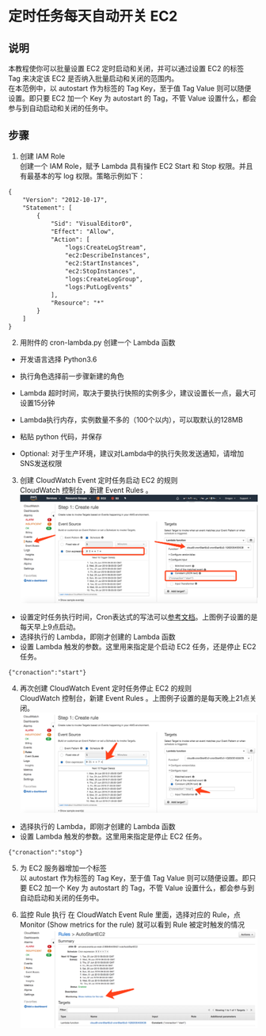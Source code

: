 # 定时任务每天自动开关 EC2   
## 说明
本教程使你可以批量设置 EC2 定时启动和关闭，并可以通过设置 EC2 的标签 Tag 来决定该 EC2 是否纳入批量启动和关闭的范围内。  
在本范例中，以 autostart 作为标签的 Tag Key，至于值 Tag Value 则可以随便设置。即只要 EC2 加一个 Key 为 autostart 的 Tag，不管 Value 设置什么，都会参与到自动启动和关闭的任务中。  
  
## 步骤

1. 创建 IAM Role   
  创建一个 IAM Role，赋予 Lambda 具有操作 EC2 Start 和 Stop 权限。并且有最基本的写 log 权限。策略示例如下：  
```
{
    "Version": "2012-10-17",
    "Statement": [
        {
            "Sid": "VisualEditor0",
            "Effect": "Allow",
            "Action": [
                "logs:CreateLogStream",
                "ec2:DescribeInstances",
                "ec2:StartInstances",
                "ec2:StopInstances",
                "logs:CreateLogGroup",
                "logs:PutLogEvents"
            ],
            "Resource": "*"
        }
    ]
}
```

2. 用附件的 cron-lambda.py 创建一个 Lambda 函数  
* 开发语言选择 Python3.6 

* 执行角色选择前一步骤新建的角色

* Lambda 超时时间，取决于要执行快照的实例多少，建议设置长一点，最大可设置15分钟

* Lambda执行内存，实例数量不多的（100个以内），可以取默认的128MB

* 粘贴 python 代码，并保存  
  
* Optional: 对于生产环境，建议对Lambda中的执行失败发送通知，请增加SNS发送权限  

3. 创建 CloudWatch Event 定时任务启动 EC2 的规则  
  CloudWatch 控制台，新建 Event Rules 。  
![create Event rule](./img/1.png)

* 设置定时任务执行时间，Cron表达式的写法可以[参考文档](https://docs.amazonaws.cn/AmazonCloudWatch/latest/events/ScheduledEvents.html#CronExpressions)。上图例子设置的是每天早上9点启动。  
* 选择执行的 Lambda，即刚才创建的 Lambda 函数
* 设置 Lambda 触发的参数。这里用来指定是个启动 EC2 任务，还是停止 EC2 任务。
```
{"cronaction":"start"}
```
4. 再次创建 CloudWatch Event 定时任务停止 EC2 的规则  
  CloudWatch 控制台，新建 Event Rules 。上图例子设置的是每天晚上21点关闭。  
![create Event rule](./img/2.png)
* 选择执行的 Lambda，即刚才创建的 Lambda 函数
* 设置 Lambda 触发的参数。这里用来指定是停止 EC2 任务。
```
{"cronaction":"stop"}
```
5. 为 EC2 服务器增加一个标签  
以 autostart 作为标签的 Tag Key，至于值 Tag Value 则可以随便设置。即只要 EC2 加一个 Key 为 autostart 的 Tag，不管 Value 设置什么，都会参与到自动启动和关闭的任务中。  

6. 监控 Rule 执行
在 CloudWatch Event Rule 里面，选择对应的 Rule，点 Monitor (Show metrics for the rule) 就可以看到 Rule 被定时触发的情况  
![monitor](./img/3.png)
